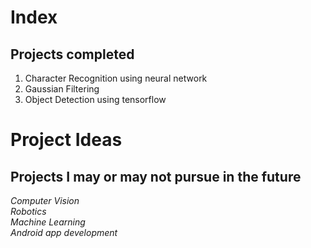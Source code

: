 # Index
## Projects completed  
1. Character Recognition using neural network
2. Gaussian Filtering
3. Object Detection using tensorflow

# Project Ideas  
## Projects I may or may not pursue in the future  
*Computer Vision*  
*Robotics*  
*Machine Learning*  
*Android app development*  
